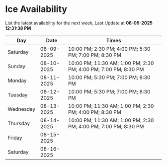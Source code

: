 # Ice Availability

List the latest availability for the next week, Last Update at **08-09-2025 12:31:38 PM**

| Day         | Date        | Times       |
| ----------- | ----------- | ----------- |
|Saturday|08-09-2025|10:00 PM; 2:30 PM; 4:00 PM; 5:30 PM; 7:00 PM; 8:30 PM|
|Sunday|08-10-2025|10:00 PM; 11:30 AM; 1:00 PM; 2:30 PM; 4:00 PM; 7:00 PM; 8:30 PM|
|Monday|08-11-2025|10:00 PM; 5:30 PM; 7:00 PM; 8:30 PM|
|Tuesday|08-12-2025|10:00 PM; 5:30 PM; 7:00 PM; 8:30 PM|
|Wednesday|08-13-2025|10:00 PM; 11:30 AM; 1:00 PM; 2:30 PM; 4:00 PM; 8:30 PM|
|Thursday|08-14-2025|10:00 PM; 11:30 AM; 1:00 PM; 2:30 PM; 4:00 PM; 7:00 PM; 8:30 PM|
|Friday|08-15-2025||
|Saturday|08-16-2025||
